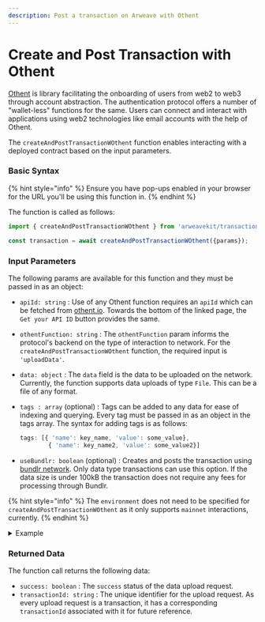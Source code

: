 ```yaml
---
description: Post a transaction on Arweave with Othent
---
```


# Create and Post Transaction with Othent

[Othent](https://docs.othent.io/developers/sdk) is library facilitating the onboarding of users from web2 to web3 through account abstraction. The authentication protocol offers a number of "wallet-less" functions for the same. Users can connect and interact with applications using web2 technologies like email accounts with the help of Othent.

The `createAndPostTransactionWOthent` function enables interacting with a deployed contract based on the input parameters.

### Basic Syntax

{% hint style="info" %}
Ensure you have pop-ups enabled in your browser for the URL you'll be using this function in.
{% endhint %}

The function is called as follows:

```javascript
import { createAndPostTransactionWOthent } from 'arweavekit/transaction'

const transaction = await createAndPostTransactionWOthent({params});
```

### Input Parameters

The following params are available for this function and they must be passed in as an object:

* `apiId: string` : Use of any Othent function requires an `apiId` which can be fetched from [othent.io](https://othent.io/). Towards the bottom of the linked page, the `Get your API ID` button provides the same.
* `othentFunction: string` : The `othentFunction` param informs the protocol's backend on the type of interaction to network. For the `createAndPostTransactionWOthent` function, the required input is `'uploadData'`.
* `data: object` : The `data` field is the data to be uploaded on the network. Currently, the function supports data uploads of type `File`. This can be a file of any format.
*   `tags : array` (optional) : Tags can be added to any data for ease of indexing and querying. Every tag must be passed in as an object in the tags array. The syntax for adding tags is as follows:

    ```javascript
    tags: [{ 'name': key_name, 'value': some_value},
            { 'name': key_name2, 'value': some_value2}]
    ```
* `useBundlr: boolean` (optional) : Creates and posts the transaction using [bundlr network](https://docs.bundlr.network/docs/client/transactions). Only data type transactions can use this option. If the data size is under 100kB the transaction does not require any fees for processing through Bundlr.

{% hint style="info" %}
The `environment` does not need to be specified for `createAndPostTransactionWOthent` as it only supports `mainnet` interactions, currently.
{% endhint %}

<details>

<summary>Example</summary>

```javascript
const postedTransaction = await createAndPostTransactionWOthent({
  apiId: string,
  othentFunction: 'uploadData', 
  data: image.png, 
  tags: [ {name: 'Test', value: 'Tag'} ]
});
```

This function uploads the input data (image) to the network along with the tags, after verifying the `apiId`.

</details>

### Returned Data

The function call returns the following data:

* `success: boolean` : The `success` status of the data upload request.
* `transactionId: string` : The unique identifier for the upload request. As every upload request is a transaction, it has a corresponding `transactionId` associated with it for future reference.
